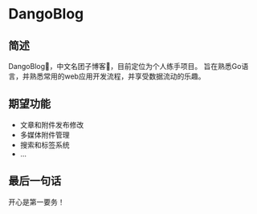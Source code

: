# DangoBlog
## 简述
DangoBlog🍡，中文名团子博客🍡，目前定位为个人练手项目。
旨在熟悉Go语言，并熟悉常用的web应用开发流程，并享受数据流动的乐趣。
## 期望功能
- 文章和附件发布修改
- 多媒体附件管理
- 搜索和标签系统
- ...
## 最后一句话
开心是第一要务！